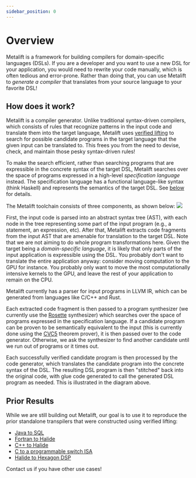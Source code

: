 ```yaml
---
sidebar_position: 0
---
```


# Overview
Metalift is a framework for building compilers for domain-specific languages (DSLs). If you are a developer and you want to use a new DSL for your application, you would need to rewrite your code manually, which is often tedious and error-prone. Rather than doing that, you can use Metalift to _generate a compiler_ that translates from your source language to your favorite DSL!

## How does it work?
Metalift is a compiler generator. Unlike traditional syntax-driven compilers, which consists of rules that recognize patterns in the input code and translate them into the target language, Metalift uses [verified lifting](https://homes.cs.washington.edu/~akcheung/papers/pldi16.html) to search for possible candidate programs in the target language that the given input can be 
translated to. This frees you from the need to devise, check, and maintain those pesky syntax-driven rules!

To make the search efficient, rather than searching programs that are expressible in the concrete syntax of the target DSL, Metalift searches over the space of programs expressed in a high-level _specification language_ instead. The specification language has a functional language-like syntax (think Haskell) and represents the semantics of the target DSL. See [below](#specLang) for details.      

The Metalift toolchain consists of three components, as shown below:
![](/img/docs/overview/arch.png)

First, the input code is parsed into an abstract syntax tree (AST), with each node in the tree representing some part of the input program (e.g., a statement, an expression, etc). After that, Metalift extracts code fragments from the input AST that are amenable for translation to the target DSL. Note that we are not aiming to do whole program transformations here. Given the target being a _domain-specific language_, it is likely that only parts of the input application is expressible using the DSL. You probably don't want to translate the entire application anyway: consider moving computation to the GPU for instance. You probably only want to move the most computationally intensive kernels to the GPU, and leave the rest of your application to remain on the CPU.

Metalift currently has a parser for input programs in LLVM IR, which can be generated from languages like C/C++ and Rust.

Each extracted code fragment is then passed to a program synthesizer (we currently use the [Rosette](https://emina.github.io/rosette/) synthesizer) which searches over the space of programs expressed in the specification language. If a candidate program can be proven to be semantically equivalent to the input (this is currently done using the [CVC5](https://cvc5.github.io) theorem prover), it is then passed over to the code generator. Otherwise, we ask the synthesizer to find another candidate until we run out of programs or it times out.

Each successfully verified candidate program is then processed by the code generator, which translates the candidate program into the concrete syntax of the DSL. The resulting DSL program is then "stitched" back into the original code, with glue code generated to call the generated DSL program as needed. This is illustrated in the diagram above.

## Prior Results
While we are still building out Metalift, our goal is to use it to reproduce the prior standalone transpilers that were constructed using verified lifting:

- [Java to SQL](https://casper.uwplse.org/)
- [Fortran to Halide](http://stng.uwplse.org/)
- [C++ to Halide](http://dexter.uwplse.org/)
- [C to a programmable switch ISA](http://web.mit.edu/domino/)
- [Halide to Hexagon DSP](https://dl.acm.org/doi/10.1145/3503222.3507714)

Contact us if you have other use cases!
